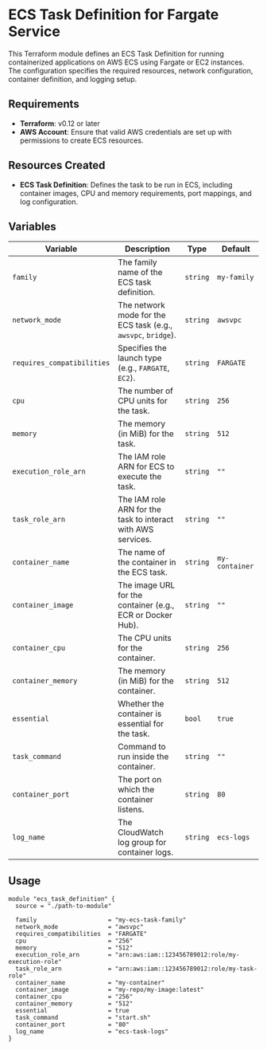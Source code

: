 # ECS Task Definition for Fargate Service

This Terraform module defines an ECS Task Definition for running containerized applications on AWS ECS using Fargate or EC2 instances. The configuration specifies the required resources, network configuration, container definition, and logging setup.

## Requirements

- **Terraform**: v0.12 or later
- **AWS Account**: Ensure that valid AWS credentials are set up with permissions to create ECS resources.

## Resources Created

- **ECS Task Definition**: Defines the task to be run in ECS, including container images, CPU and memory requirements, port mappings, and log configuration.

## Variables

| Variable                | Description                                                   | Type     | Default        |
|-------------------------|---------------------------------------------------------------|----------|----------------|
| `family`                | The family name of the ECS task definition.                   | `string` | `my-family`    |
| `network_mode`          | The network mode for the ECS task (e.g., `awsvpc`, `bridge`). | `string` | `awsvpc`       |
| `requires_compatibilities` | Specifies the launch type (e.g., `FARGATE`, `EC2`).          | `string` | `FARGATE`      |
| `cpu`                   | The number of CPU units for the task.                         | `string` | `256`          |
| `memory`                | The memory (in MiB) for the task.                             | `string` | `512`          |
| `execution_role_arn`    | The IAM role ARN for ECS to execute the task.                 | `string` | `""`           |
| `task_role_arn`         | The IAM role ARN for the task to interact with AWS services. | `string` | `""`           |
| `container_name`        | The name of the container in the ECS task.                    | `string` | `my-container` |
| `container_image`       | The image URL for the container (e.g., ECR or Docker Hub).    | `string` | `""`           |
| `container_cpu`         | The CPU units for the container.                              | `string` | `256`          |
| `container_memory`      | The memory (in MiB) for the container.                        | `string` | `512`          |
| `essential`             | Whether the container is essential for the task.              | `bool`   | `true`         |
| `task_command`          | Command to run inside the container.                          | `string` | `""`           |
| `container_port`        | The port on which the container listens.                      | `string` | `80`           |
| `log_name`              | The CloudWatch log group for container logs.                  | `string` | `ecs-logs`     |

## Usage

```hcl
module "ecs_task_definition" {
  source = "./path-to-module"

  family                    = "my-ecs-task-family"
  network_mode              = "awsvpc"
  requires_compatibilities  = "FARGATE"
  cpu                       = "256"
  memory                    = "512"
  execution_role_arn        = "arn:aws:iam::123456789012:role/my-execution-role"
  task_role_arn             = "arn:aws:iam::123456789012:role/my-task-role"
  container_name            = "my-container"
  container_image           = "my-repo/my-image:latest"
  container_cpu             = "256"
  container_memory          = "512"
  essential                 = true
  task_command              = "start.sh"
  container_port            = "80"
  log_name                  = "ecs-task-logs"
}

